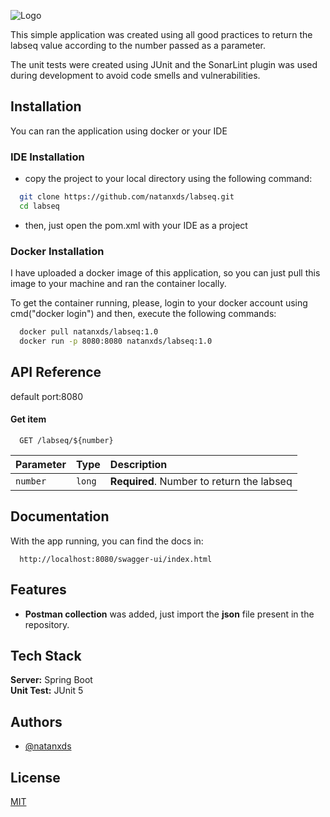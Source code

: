 
![Logo](https://uspto.report/TM/86227240/mark)

This simple application was created using all good practices to return the labseq value according to the number passed as a parameter. 

The unit tests were created using JUnit and the SonarLint plugin was used during development to avoid code smells and vulnerabilities.
## Installation

You can ran the application using docker or your IDE

### IDE Installation
- copy the project to your local directory using the following command:
```bash
  git clone https://github.com/natanxds/labseq.git
  cd labseq
```
- then, just open the pom.xml with your IDE as a project

### Docker Installation
I have uploaded a docker image of this application, so you can just pull this image to your machine and ran the container locally. 

To get the container running, please, login to your docker account using cmd("docker login") and then, execute the following commands:
```bash
  docker pull natanxds/labseq:1.0
  docker run -p 8080:8080 natanxds/labseq:1.0
```

    
## API Reference
default port:8080 

#### Get item

```http
  GET /labseq/${number}
```

| Parameter | Type     | Description                       |
| :-------- | :------- | :-------------------------------- |
| `number`      | `long` | **Required**. Number to return the labseq |




## Documentation

With the app running, you can find the docs in:

```http
  http://localhost:8080/swagger-ui/index.html
```



## Features

- **Postman collection** was added, just import the **json** file present in the repository.


## Tech Stack

**Server:** Spring Boot  
**Unit Test:** JUnit 5



## Authors

- [@natanxds](https://www.github.com/natanxds)


## License

[MIT](https://choosealicense.com/licenses/mit/)
